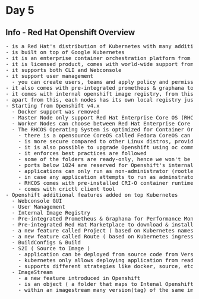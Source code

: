 # Day 5

## Info - Red Hat Openshift Overview
<pre>
- is a Red Hat's distribution of Kubernetes with many additional features 
- is built on top of Google Kubernetes
- it is an enterprise container orchestration platform from Red Hat ( an IBM company )
- it is licensed product, comes with world-wide support from Red Hat
- it supports both CLI and Webconsole
- it support user management
  - you can create users, teams and apply policy and permission for each team or user-level
- it also comes with pre-integrated prometheus & graphana to analyse application and cluster performance
- it comes with internal openshift image registry, from this registry application can be deployed with openshift
- apart from this, each nodes has its own local registry just like Kubernetes
- Starting from Openshift v4.x
  - Docker support was removed
  - Master Node only support Red Hat Enterprise Core OS (RHCOS) operating system, earlier it used to support RHEL
  - Worker Nodes can choose between Red Hat Enterprise Core OS (RHCOS) or RHEL
  - The RHCOS Operating System is optimized for Container Orchestration Platform 
    - there is a opensource CoreOS called Fedora CoreOS can be used in K8s cluster
    - is more secure compared to other Linux distros, provides equivalent or slightly better security than RHEL
    - it is also possible to upgrade Openshift using oc commands if RHCOS is installed in all nodes ( master & workers ), which is recommended by Red Hat 
    - it enforces best practices are followed
    - some of the folders are ready-only, hence we won't be able to modify anything on read-only folder
    - ports below 1024 are reserved for Openshift's internal usage, hence user applications won't be able to use those ports
    - applications can only run as non-administrator (rootless) user
    - in case any application attempts to run as adminstrator or attempts to modify anything outside home directory as admin, those Pods will be knocked off ( wont't be allowed to run )
    - RHCOS comes with pre-installed CRI-O container runtime and Podman container engine
    - comes with crictl client tool
- Openshift additional features added on top Kubernetes
  - Webconsole GUI
  - User Management
  - Internal Image Registry
  - Pre-integrated Prometheus & Graphana for Performance Monitoring
  - Pre-integrated Red Hat Marketplace to download & install Openshift Operators from within Openshift webconsole
  - a new feature called Project ( based on Kubernetes namespace )
  - a new feature called Route ( based on Kubernetes ingress )
  - BuildConfigs & Build
  - S2I ( Source to Image )
    - application can be deployed from source code from Version Control ( GitHub, etc )
    - kubernetes only allows deploying application from readily build container images
    - supports different strategies like docker, source, etc
  - ImageStream
    - a new feature introduced in Openshift
    - is an object ( a folder that maps to Intenal Openshift Container Registry )
    - within an imagestream many version(tag) of the same image can be stored

</pre>
